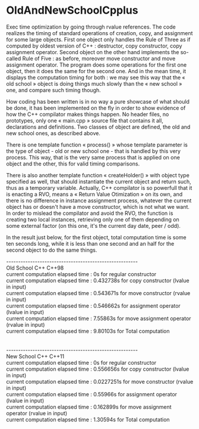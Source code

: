 # OldAndNewSchoolCpplus
Exec time optimization by going through rvalue references. 
The code realizes the timing of standard operations of creation, copy, and assignment for some large objects.
First one object only handles the Rule of Three as if computed by oldest version of C++  : destructor, copy constructor, copy assignment operator.
Second object on the other hand implements the so-called Rule of Five  : as before, moreover move constructor and move assignment operator.
The program does some operations for the first one object, then it does the same for the second one.
And in the mean time, it displays the computation timing for both : we may see this way that the « old school » object is doing things
much slowly than the « new school » one, and compare such timing though.

How coding has been written is in no way a pure showcase of what should be done, it has been implemented on the fly in order to show evidence
of how the C++ compilator makes things happen. No header files, no prototypes, only one « main.cpp » source file that contains it all, declarations and definitions.
Two classes of object are defined, the old and new school ones, as described above. 

There is one template function « process() » whose template parameter is the type of object - old or new school one - that is handled by this very process. 
This way, that is the very same process that is applied on one object and the other, this for valid timing comparisons.

There is also another template function « createHolder() » with object type specified as well, that should instantiate the current object 
and return such, thus as a temporary variable. Actually, C++ compilator is so powerfull that it is enacting a RVO, means a « Return Value Otimization »
on its own, and there is no difference in instance assignment process, whatever the current object has or doesn't have a move constructor, which is not what we want. 
In order to mislead the compilator and avoid the RVO, the function is creating two local instances, retrieving only one of them depending on some external factor 
(on this one, it's the current day date, peer / odd).

In the result just below, for the first object, total computation time is some ten seconds long,
while it is less than one second and an half for the second object to do the same things.

-------------------------------------------------------\
Old  School C++      C++98\
current computation elapsed time : 0s for regular constructor\
current computation elapsed time : 0.432738s for copy constructor (lvalue in input)\
current computation elapsed time : 0.543671s for move constructor (rvalue in input)\
current computation elapsed time : 0.546662s for assignment operator (lvalue in input)\
current computation elapsed time : 7.55863s for move assignment operator (rvalue in input)\
current computation elapsed time : 9.80103s for Total computation\
\
\
-------------------------------------------------------\
New School C++       C++11\
current computation elapsed time : 0s for regular constructor\
current computation elapsed time : 0.556656s for copy constructor (lvalue in input)\
current computation elapsed time : 0.0227251s for move constructor (rvalue in input)\
current computation elapsed time : 0.55966s for assignment operator (lvalue in input)\
current computation elapsed time : 0.162899s for move assignment operator (rvalue in input)\
current computation elapsed time : 1.30594s for Total computation



